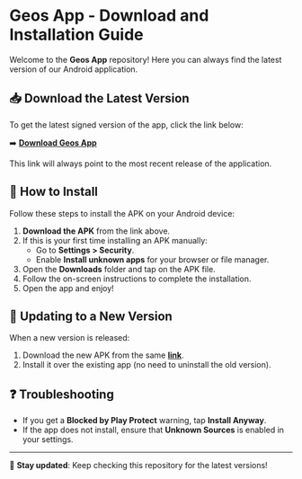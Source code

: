 # Geos App - Download and Installation Guide

Welcome to the **Geos App** repository! Here you can always find the latest version of our Android application.

## 📥 Download the Latest Version

To get the latest signed version of the app, click the link below:

➡️ **[Download Geos App](https://github.com/HSC-Holding/GeosApp/releases/download/latest/geos-latest.apk)**

This link will always point to the most recent release of the application.

## 📱 How to Install

Follow these steps to install the APK on your Android device:

1. **Download the APK** from the link above.
2. If this is your first time installing an APK manually:
   - Go to **Settings > Security**.
   - Enable **Install unknown apps** for your browser or file manager.
3. Open the **Downloads** folder and tap on the APK file.
4. Follow the on-screen instructions to complete the installation.
5. Open the app and enjoy!

## 🔄 Updating to a New Version

When a new version is released:
1. Download the new APK from the same **[link](https://github.com/HSC-Holding/GeosApp/releases/download/latest/geos-latest.apk)**.
2. Install it over the existing app (no need to uninstall the old version).

## ❓ Troubleshooting

- If you get a **Blocked by Play Protect** warning, tap **Install Anyway**.
- If the app does not install, ensure that **Unknown Sources** is enabled in your settings.

---

🔹 **Stay updated**: Keep checking this repository for the latest versions!

